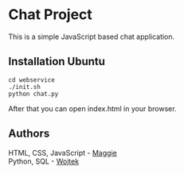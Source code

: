 Chat Project
============
This is a simple JavaScript based chat application.

Installation Ubuntu
-------------------
```
cd webservice
./init.sh
python chat.py
```
After that you can open index.html in your browser.

Authors
-------
HTML, CSS, JavaScript - [Maggie](github.com/kafelka)  
Python, SQL - [Wojtek](github.com/wafflecop)

